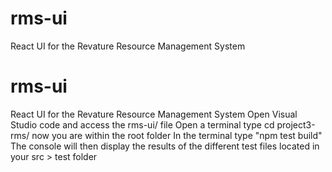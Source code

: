 # rms-ui
React UI for the Revature Resource Management System

# rms-ui
React UI for the Revature Resource Management System
Open Visual Studio code and access the rms-ui/ file
Open a terminal
type cd project3-rms/
now you are within the root folder
In the terminal type "npm test build" 
The console will then display the results of the different test files located in your src > test folder 
